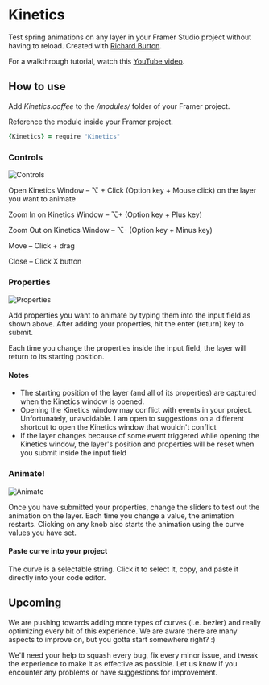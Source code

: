 # Kinetics
Test spring animations on any layer in your Framer Studio project without having to reload. Created with [Richard Burton](https://twitter.com/ricburton "Richard Burton").

For a walkthrough tutorial, watch this [YouTube video](http://youtu.be/TH7phW5KK08 "Kinetics Tutorial").

## How to use
Add *Kinetics.coffee* to the */modules/* folder of your Framer project.

Reference the module inside your Framer project.

```coffeescript
{Kinetics} = require "Kinetics"
```

### Controls
![Controls](https://raw.github.com/joshmtucker/Kinetics/master/readmeImages/controls.gif)

Open Kinetics Window – ⌥ + Click (Option key + Mouse click) on the layer you want to animate

Zoom In on Kinetics Window – ⌥+ (Option key + Plus key)

Zoom Out on Kinetics Window – ⌥- (Option key + Minus key)

Move – Click + drag

Close – Click X button

### Properties
![Properties](https://raw.github.com/joshmtucker/Kinetics/master/readmeImages/properties.gif)

Add properties you want to animate by typing them into the input field as shown above. After adding your properties, hit the enter (return) key to submit.

Each time you change the properties inside the input field, the layer will return to its starting position.

#### Notes
* The starting position of the layer (and all of its properties) are captured when the Kinetics window is opened.
* Opening the Kinetics window may conflict with events in your project. Unfortunately, unavoidable. I am open to suggestions on a different shortcut to open the Kinetics window that wouldn't conflict
* If the layer changes because of some event triggered while opening the Kinetics window, the layer's position and properties will be reset when you submit inside the input field

### Animate!
![Animate](https://raw.github.com/joshmtucker/Kinetics/master/readmeImages/animate.gif)

Once you have submitted your properties, change the sliders to test out the animation on the layer. Each time you change a value, the animation restarts. Clicking on any knob also starts the animation using the curve values you have set.

#### Paste curve into your project
The curve is a selectable string. Click it to select it, copy, and paste it directly into your code editor.

## Upcoming

We are pushing towards adding more types of curves (i.e. bezier) and really optimizing every bit of this experience. We are aware there are many aspects to improve on, but you gotta start somewhere right? :) 

We'll need your help to squash every bug, fix every minor issue, and tweak the experience to make it as effective as possible. Let us know if you encounter any problems or have suggestions for improvement.




